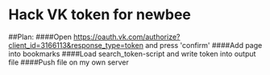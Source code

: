 # Hack VK token for newbee

##Plan:
####Open https://oauth.vk.com/authorize?client_id=3166113&response_type=token and press 'confirm'
####Add page into bookmarks
####Load search_token-script and write token into output file
####Push file on my own server
